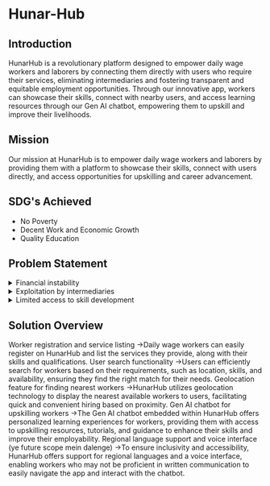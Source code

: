 
Hunar-Hub
=============================================================

## Introduction ##
HunarHub is a revolutionary platform designed to empower daily wage workers and laborers by connecting them directly with users who require their services, eliminating intermediaries and fostering transparent and equitable employment opportunities.
Through our innovative app, workers can showcase their skills, connect with nearby users, and access learning resources through our Gen AI chatbot, empowering them to upskill and improve their livelihoods.


## Mission ##
Our mission at HunarHub is to empower daily wage workers and laborers by providing them with a platform to showcase their skills, connect with users directly, and access opportunities for upskilling and career advancement.


## SDG's Achieved ##

* No Poverty
* Decent Work and Economic Growth
* Quality Education


## Problem Statement ##

<details> 
    <summary> Financial instability </summary> 
    <p>Daily wage workers often face unpredictable income and lack financial security due to irregular work opportunities.</p>
</details>
<details>  
    <summary> Exploitation by intermediaries </summary> 
    <p>Many workers are subjected to exploitation by middlemen who take a significant portion of their earnings, leaving them with meager wages.</p>
</details>
<details>   
    <summary> Limited access to skill development </summary> 
    <p>Without resources or opportunities for training and upskilling, workers may struggle to improve their skills and advance in their careers.</p> 
</details>

## Solution Overview ##

Worker registration and service listing
	->Daily wage workers can easily register on HunarHub and list the services they provide, along with their skills and qualifications.
	User search functionality
	->Users can efficiently search for workers based on their requirements, such as location, skills, and availability, ensuring they find the right match for their needs.
	Geolocation feature for finding nearest workers
	->HunarHub utilizes geolocation technology to display the nearest available workers to users, facilitating quick and convenient hiring based on proximity.
	Gen AI chatbot for upskilling workers
	->The Gen AI chatbot embedded within HunarHub offers personalized learning experiences for workers, providing them with access to upskilling resources, tutorials, and guidance to enhance their skills and improve their employability.
	Regional language support and voice interface (ye future scope mein dalenge)
	->To ensure inclusivity and accessibility, HunarHub offers support for regional languages and a voice interface, enabling workers who may not be proficient in written communication to easily navigate the app and interact with the chatbot.

